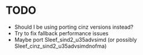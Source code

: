 # TODO

- Should I be using porting cinz versions instead?
- Try to fix fallback performance issues
- Maybe port Sleef_sind2_u35advsimd (or possibly
  Sleef_cinz_sind2_u35advsimdnofma)
